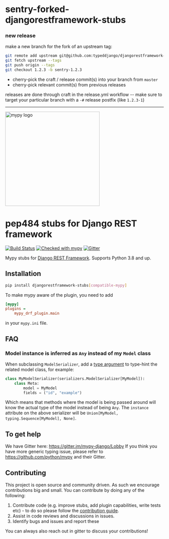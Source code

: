 sentry-forked-djangorestframework-stubs
=======================================

### new release

make a new branch for the fork of an upstream tag:

```bash
git remote add upstream git@github.com:typeddjango/djangorestframework-stubs
git fetch upstream --tags
git push origin --tags
git checkout 1.2.3 -b sentry-1.2.3
```

- cherry-pick the craft / release commit(s) into your branch from `master`
- cherry-pick relevant commit(s) from previous releases

releases are done through craft in the release.yml workflow -- make sure to
target your particular branch with a `-#` release postfix (like `1.2.3-1`)

___

<img src="http://mypy-lang.org/static/mypy_light.svg" alt="mypy logo" width="300px"/>

# pep484 stubs for Django REST framework

[![Build Status](https://travis-ci.com/typeddjango/djangorestframework-stubs.svg?branch=master)](https://travis-ci.com/typeddjango/djangorestframework-stubs)
[![Checked with mypy](http://www.mypy-lang.org/static/mypy_badge.svg)](http://mypy-lang.org/)
[![Gitter](https://badges.gitter.im/mypy-django/Lobby.svg)](https://gitter.im/mypy-django/Lobby)


Mypy stubs for [Django REST Framework](https://pypi.org/project/djangorestframework/).
Supports Python 3.8 and up.

## Installation

```bash
pip install djangorestframework-stubs[compatible-mypy]
```

To make mypy aware of the plugin, you need to add

```ini
[mypy]
plugins =
    mypy_drf_plugin.main
```

in your `mypy.ini` file.

## FAQ

### Model instance is inferred as `Any` instead of my `Model` class

When subclassing `ModelSerializer`, add a [type argument](https://peps.python.org/pep-0484/#generics) to type-hint the related model class, for example:

```python
class MyModelSerializer(serializers.ModelSerializer[MyModel]):
    class Meta:
        model = MyModel
        fields = ("id", "example")
```

Which means that methods where the model is being passed around will know the actual type of the model instead of being `Any`. The `instance` attribute on the above serializer will be `Union[MyModel, typing.Sequence[MyModel], None]`.

## To get help

We have Gitter here: <https://gitter.im/mypy-django/Lobby>
If you think you have more generic typing issue, please refer to <https://github.com/python/mypy> and their Gitter.

## Contributing

This project is open source and community driven. As such we encourage contributions big and small. You can contribute by doing any of the following:

1. Contribute code (e.g. improve stubs, add plugin capabilities, write tests etc) - to do so please follow the [contribution guide](./CONTRIBUTING.md).
2. Assist in code reviews and discussions in issues.
3. Identify bugs and issues and report these

You can always also reach out in gitter to discuss your contributions!
